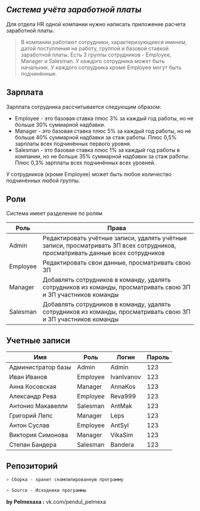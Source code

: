 
## _Система учёта заработной платы_


Для отдела HR одной компании нужно написать приложение расчета заработной платы.

> В компании работают сотрудники, характеризующиеся именем, датой поступления на работу, группой и базовой ставкой заработной платы.
Есть 3 группы сотрудников - Employee, Manager и Salesman. У каждого сотрудника может быть начальник. У каждого сотрудника кроме Employee могут быть подчинённые.



## Зарплата

Зарплата сотрудника рассчитывается следующим образом:

- Employee - это базовая ставка плюс 3% за каждый год работы, но не больше 30% суммарной надбавки. 
- Manager - это базовая ставка плюс 5% за каждый год работы, но не больше 40% суммарной надбавки за стаж работы. Плюс 0,5% зарплаты всех подчинённых первого уровня.
- Salesman - это базовая ставка плюс 1% за каждый год работы в компании, но не больше 35% суммарной надбавки за стаж работы. Плюс 0,3% зарплаты всех подчинённых всех уровней.

У сотрудников (кроме Employee) может быть любое количество подчинённых любой
группы.

## Роли

Система имеет разделение по ролям

| Роль | Права |
| ------ | ------ |
| Admin | Редактировать учётные записи, удалять учётные записи, просматривать ЗП всех сотрудников, просматривать данные всех сотрудников |
| Employee | Редактировать свои данные, просматривать свою ЗП |
| Manager | Добавлять сотрудников в команду, удалять сотрудников из команды, просматривать свою ЗП и ЗП участников команды |
| Salesman | Добавлять сотрудников в команду, удалять сотрудников из команды, просматривать свою ЗП и ЗП участников команды |

## Учетные записи

| Имя | Роль | Логин | Пароль |
| ------ | ------ | ------ | ------ |
| Администратор базы | Admin | Admin | 123 |
|Иван	Иванов	|           Employee|	        IvanIvanov| 123
|Анна	Косовская|          Manager|	        AnnaKos|123
|Александр	Рева|           Employee|	        Reva999|123
|Антонио	Макавелли|      Salesman|           AntMak|123
|Григорий	Лепс|           Manager	|           Leps|123
|Антон	Суслав	|           Employee|           AntSyl|123
|Виктория	Симонова|       Manager	|           VikaSim|123
|Степан	Бандера	|           Salesman|           Bandera|123


## Репозиторий

```sh
> Сборка - хранит скомпилированную программу
```
```sh
> Source - Исходники программы
```

**by Pelmexaxa :** vk.com/pendul_pelmexa